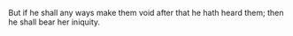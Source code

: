 But if he shall any ways make them void after that he hath heard them; then he shall bear her iniquity.

